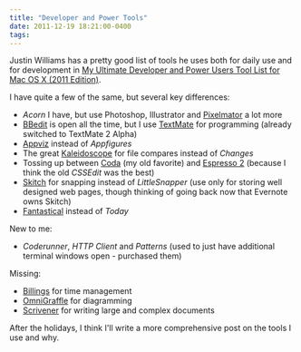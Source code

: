 ```yaml
---
title: "Developer and Power Tools"
date: 2011-12-19 18:21:00-0400
tags: 
---
```


Justin Williams has a pretty good list of tools he uses both for daily use and for development in [My Ultimate Developer and Power Users Tool List for Mac OS X (2011 Edition)](http://carpeaqua.com/2011/12/19/my-ultimate-developer-and-power-users-tool-list-for-mac-os-x-2011-edition-/).

I have quite a few of the same, but several key differences:

* *Acorn* I have, but use Photoshop, Illustrator and [Pixelmator](http://www.pixelmator.com/) a lot more
* [BBedit](http://www.barebones.com/products/bbedit/) is open all the time, but I use [TextMate](http://macromates.com/) for programming (already switched to TextMate 2 Alpha)
* [Appviz](http://www.ideaswarm.com/AppViz2.html) instead of *Appfigures*
* The great [Kaleidoscope](http://www.kaleidoscopeapp.com/) for file compares instead of *Changes*
* Tossing up between [Coda](http://panic.com/coda/) (my old favorite) and [Espresso 2](http://macrabbit.com/espresso/) (because I think the old *CSSEdit* was the best)
* [Skitch](http://skitch.com/) for snapping instead of *LittleSnapper* (use only for storing well designed web pages, though thinking of going back now that Evernote owns Skitch)
* [Fantastical](http://flexibits.com/fantastical) instead of *Today*

New to me:

* *Coderunner*, *HTTP Client* and *Patterns* (used to just have additional terminal windows open - purchased them)

Missing:

* [Billings](http://www.marketcircle.com/billings/) for time management
* [OmniGraffle](http://www.omnigroup.com/products/omnigraffle/) for diagramming
* [Scrivener](http://www.literatureandlatte.com/scrivener.php) for writing large and complex documents

After the holidays, I think I'll write a more comprehensive post on the tools I use and why.
